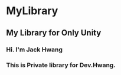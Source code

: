 # MyLibrary

## My Library for Only Unity

### Hi. I'm Jack Hwang

### This is Private library for Dev.Hwang.
